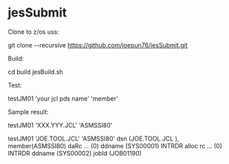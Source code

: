 # jesSubmit

Clone to z/os uss:

  git clone --recursive https://github.com/joepun76/jesSubmit.git
  
Build:

  cd build
  jesBuild.sh
  
Test:

  testJM01 'your jcl pds name' 'member'

Sample result:

  testJM01 'XXX.YYY.JCL' 'ASMSSI80'

testJM01 'JOE.TOOL.JCL' 'ASMSSI80'
dsn (JOE.TOOL.JCL                                ), member(ASMSSI80)
daRc ... (0)
ddname (SYS00001)
INTRDR alloc rc ... (0)
INTRDR ddname (SYS00002)
jobId (JOB01190)
